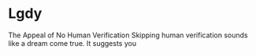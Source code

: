 # Lgdy

The Appeal of No Human Verification
Skipping human verification sounds like a dream come true. It suggests you
